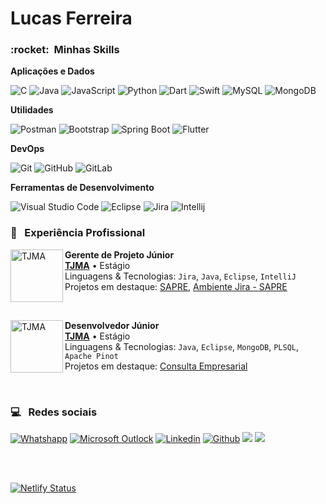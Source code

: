 # Lucas Ferreira
<h3> :rocket: &nbsp;Minhas Skills </h3>

**Aplicações e Dados**

![C](https://img.shields.io/badge/-C-333333?style=for-the-badge&logo=C&logoColor=00599C)
![Java](https://img.shields.io/badge/-Java-333333?style=for-the-badge&logo=java&logoColor=007396)
![JavaScript](https://img.shields.io/badge/-JavaScript-333333?style=for-the-badge&logo=javascript)
![Python](https://img.shields.io/badge/-Python-333333?style=for-the-badge&logo=python)
![Dart](https://img.shields.io/badge/-Dart-333333?style=for-the-badge&logo=Dart)
![Swift](https://img.shields.io/badge/-Swift-333333?style=for-the-badge&logo=swift)
![MySQL](https://img.shields.io/badge/-MySQL-333333?style=for-the-badge&logo=mysql)
![MongoDB](https://img.shields.io/badge/-MongoDB-333333?style=for-the-badge&logo=mongodb)

**Utilidades**

![Postman](https://img.shields.io/badge/-Postman-333333?style=for-the-badge&logo=postman)
![Bootstrap](https://img.shields.io/badge/-Bootstrap-333333?style=for-the-badge&logo=bootstrap)
![Spring Boot](https://img.shields.io/badge/-Spring%20Boot-333333?style=for-the-badge&logo=spring-boot)
![Flutter](https://img.shields.io/badge/-Flutter-333333?style=for-the-badge&logo=Flutter)

**DevOps**

![Git](https://img.shields.io/badge/-Git-333333?style=for-the-badge&logo=git)
![GitHub](https://img.shields.io/badge/-GitHub-333333?style=for-the-badge&logo=github)
![GitLab](https://img.shields.io/badge/-GitLab-333333?style=for-the-badge&logo=gitlab)

**Ferramentas de Desenvolvimento**

![Visual Studio Code](https://img.shields.io/badge/-Visual%20Studio%20Code-333333?style=for-the-badge&logo=visual-studio-code&logoColor=007ACC)
![Eclipse](https://img.shields.io/badge/-Eclipse-333333?style=for-the-badge&logo=eclipse-ide&logoColor=2C2255)
![Jira](https://img.shields.io/badge/-Jira-333333?style=for-the-badge&logo=jira&logoColor=007ACC)
![Intellij](https://img.shields.io/badge/-IntelliJ%20IDEA-333333?style=for-the-badge&logo=intellij-idea&logoColor=627CF6)

<h3> 💼 &nbsp; Experiência Profissional </h3>

[<img align="left" height="84px" width="84px" alt="TJMA" src="https://www.tjma.jus.br/imagens/logo_share.png">](https://www.tjma.jus.br/)
**Gerente de Projeto Júnior** \
[**TJMA**](https://www.tjma.jus.br/) • Estágio \
Linguagens & Tecnologias: `Jira`, `Java`, `Eclipse`, `IntelliJ` \
Projetos em destaque: [SAPRE](), [Ambiente Jira - SAPRE]()

<br/>

[<img align="left" height="84px" width="84px" alt="TJMA" src="https://pbs.twimg.com/profile_images/1634235565972307983/XmMPgKm1_400x400.jpg">](https://www.tjma.jus.br/)

**Desenvolvedor Júnior** \
[**TJMA**](https://www.tjma.jus.br/) • Estágio \
Linguagens & Tecnologias: `Java`, `Eclipse`, `MongoDB`, `PLSQL`, `Apache Pinot` \
Projetos em destaque: [Consulta Empresarial](http://portal.jucema.ma.gov.br/consulta-empresarial-simples)

<br/>

<h3> 💻 &nbsp; Redes sociais </h3>

<div align-items="center">
      <a href="https://wa.me/5598988525278?text=Ol%C3%A1!%20Vim%20pelo%20seu%20site%2C%20vi%20suas%20habilidades%20e%20projetos%2C%20gostaria%20de%20conhecer%20o%20seu%20trabalho">
        <img alt="Whatshapp" class="my-1" src="https://img.shields.io/badge/WhatsApp-25D366?style=for-the-badge&logo=whatsapp&logoColor=white"></a>
      <a href="mailto:lucasfelipereis@hotmail.com">
        <img alt="Microsoft Outlock" class="my-1" src="https://img.shields.io/badge/Microsoft_Outlook-0078D4?style=for-the-badge&logo=microsoft-outlook&logoColor=white"></a>
      <a href="https://www.linkedin.com/in/lucas-reis-5247b1221/">
        <img alt="Linkedin" class="my-1" src="https://img.shields.io/badge/LinkedIn-0077B5?style=for-the-badge&logo=linkedin&logoColor=white"></a>
      <a href="https://github.com/LucasFelip">
        <img alt="Github" class="my-1" src="https://img.shields.io/badge/GitHub-100000?style=for-the-badge&logo=github&logoColor=white"></a>
      <a href="https://discord.com/channels/@luckylusca">
        <img src="https://img.shields.io/badge/Discord-7289DA?style=for-the-badge&logo=discord&logoColor=white"></a>
      <a href="https://t.me/lucasFelipe">
        <img src="https://img.shields.io/badge/Telegram-2CA5E0?style=for-the-badge&logo=telegram&logoColor=white"></a>
    </div>

<br></br>

[![Netlify Status](https://api.netlify.com/api/v1/badges/ae26dbf5-26f8-4c1a-bbd2-8183fad61d42/deploy-status)](https://app.netlify.com/sites/lucas-ferreira/deploys)
